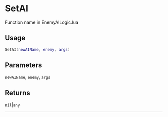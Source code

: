 # SetAI
Function name in EnemyAILogic.lua
## Usage
```lua
SetAI(newAIName, enemy, args)
```
## Parameters
`newAIName`, `enemy`, `args`
## Returns
`nil`|`any`

---